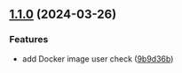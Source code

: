 ## [1.1.0](https://github.com/wetransform/gha-trivy/compare/v1.0.0...v1.1.0) (2024-03-26)


### Features

* add Docker image user check ([9b9d36b](https://github.com/wetransform/gha-trivy/commit/9b9d36ba509a24df38f2e269d43b46383d59ace1))
